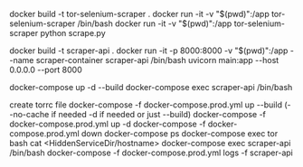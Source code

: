 docker build -t tor-selenium-scraper .
docker run -it -v "$(pwd)":/app tor-selenium-scraper /bin/bash
docker run -it -v "$(pwd)":/app tor-selenium-scraper python scrape.py

docker build -t scraper-api .
docker run -it -p 8000:8000 -v "$(pwd)":/app --name scraper-container scraper-api /bin/bash
uvicorn main:app --host 0.0.0.0 --port 8000

docker-compose up -d --build
docker-compose exec scraper-api /bin/bash

create torrc file
docker-compose -f docker-compose.prod.yml up --build (--no-cache if needed -d if needed or just --build)
docker-compose -f docker-compose.prod.yml up -d
docker-compose -f docker-compose.prod.yml down
docker-compose ps
docker-compose exec tor bash
cat <HiddenServiceDir/hostname>
docker-compose exec scraper-api /bin/bash
docker-compose -f docker-compose.prod.yml logs -f scraper-api
